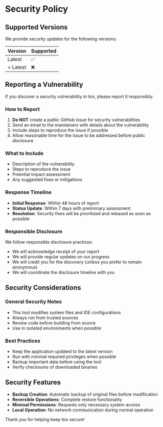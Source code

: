 # Security Policy

## Supported Versions

We provide security updates for the following versions:

| Version | Supported          |
| ------- | ------------------ |
| Latest  | :white_check_mark: |
| < Latest| :x:                |

## Reporting a Vulnerability

If you discover a security vulnerability in lsix, please report it responsibly:

### How to Report

1. **Do NOT** create a public GitHub issue for security vulnerabilities
2. Send an email to the maintainers with details about the vulnerability
3. Include steps to reproduce the issue if possible
4. Allow reasonable time for the issue to be addressed before public disclosure

### What to Include

- Description of the vulnerability
- Steps to reproduce the issue
- Potential impact assessment
- Any suggested fixes or mitigations

### Response Timeline

- **Initial Response**: Within 48 hours of report
- **Status Update**: Within 7 days with preliminary assessment
- **Resolution**: Security fixes will be prioritized and released as soon as possible

### Responsible Disclosure

We follow responsible disclosure practices:
- We will acknowledge receipt of your report
- We will provide regular updates on our progress
- We will credit you for the discovery (unless you prefer to remain anonymous)
- We will coordinate the disclosure timeline with you

## Security Considerations

### General Security Notes

- This tool modifies system files and IDE configurations
- Always run from trusted sources
- Review code before building from source
- Use in isolated environments when possible

### Best Practices

- Keep the application updated to the latest version
- Run with minimal required privileges when possible
- Backup important data before using the tool
- Verify checksums of downloaded binaries

## Security Features

- **Backup Creation**: Automatic backup of original files before modification
- **Reversible Operations**: Complete restore functionality
- **Minimal Permissions**: Requests only necessary system access
- **Local Operation**: No network communication during normal operation

Thank you for helping keep lsix secure!

